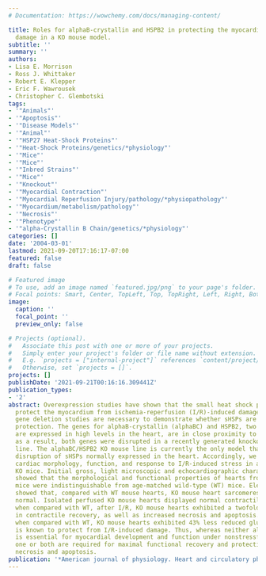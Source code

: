 ```yaml
---
# Documentation: https://wowchemy.com/docs/managing-content/

title: Roles for alphaB-crystallin and HSPB2 in protecting the myocardium from ischemia-reperfusion-induced
  damage in a KO mouse model.
subtitle: ''
summary: ''
authors:
- Lisa E. Morrison
- Ross J. Whittaker
- Robert E. Klepper
- Eric F. Wawrousek
- Christopher C. Glembotski
tags:
- '"Animals"'
- '"Apoptosis"'
- '"Disease Models"'
- '"Animal"'
- '"HSP27 Heat-Shock Proteins"'
- '"Heat-Shock Proteins/genetics/*physiology"'
- '"Mice"'
- '"Mice"'
- '"Inbred Strains"'
- '"Mice"'
- '"Knockout"'
- '"Myocardial Contraction"'
- '"Myocardial Reperfusion Injury/pathology/*physiopathology"'
- '"Myocardium/metabolism/pathology"'
- '"Necrosis"'
- '"Phenotype"'
- '"alpha-Crystallin B Chain/genetics/*physiology"'
categories: []
date: '2004-03-01'
lastmod: 2021-09-20T17:16:17-07:00
featured: false
draft: false

# Featured image
# To use, add an image named `featured.jpg/png` to your page's folder.
# Focal points: Smart, Center, TopLeft, Top, TopRight, Left, Right, BottomLeft, Bottom, BottomRight.
image:
  caption: ''
  focal_point: ''
  preview_only: false

# Projects (optional).
#   Associate this post with one or more of your projects.
#   Simply enter your project's folder or file name without extension.
#   E.g. `projects = ["internal-project"]` references `content/project/deep-learning/index.md`.
#   Otherwise, set `projects = []`.
projects: []
publishDate: '2021-09-21T00:16:16.309441Z'
publication_types:
- '2'
abstract: Overexpression studies have shown that the small heat shock proteins (sHSP)
  protect the myocardium from ischemia-reperfusion (I/R)-induced damage. However,
  gene deletion studies are necessary to demonstrate whether sHSPs are required for
  protection. The genes for alphaB-crystallin (alphaBC) and HSPB2, two sHSPs that
  are expressed in high levels in the heart, are in close proximity to one another;
  as a result, both genes were disrupted in a recently generated knockout (KO) mouse
  line. The alphaBC/HSPB2 KO mouse line is currently the only model that features
  disruption of sHSPs normally expressed in the heart. Accordingly, we examined the
  cardiac morphology, function, and response to I/R-induced stress in alphaBC-HSPB2
  KO mice. Initial gross, light microscopic and echocardiographic characterization
  showed that the morphological and functional properties of hearts from adult KO
  mice were indistinguishable from age-matched wild-type (WT) mice. Electron microscopy
  showed that, compared with WT mouse hearts, KO mouse heart sarcomeres were relatively
  normal. Isolated perfused KO mouse hearts displayed normal contractility; however,
  when compared with WT, after I/R, KO mouse hearts exhibited a twofold reduction
  in contractile recovery, as well as increased necrosis and apoptosis. Additionally,
  when compared with WT, KO mouse hearts exhibited 43% less reduced glutathione, which
  is known to protect from I/R-induced damage. Thus, whereas neither alphaBC nor HSPB2
  is essential for myocardial development and function under nonstressful conditions,
  one or both are required for maximal functional recovery and protection from I/R-induced
  necrosis and apoptosis.
publication: '*American journal of physiology. Heart and circulatory physiology*'
---
```

